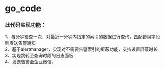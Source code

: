 # go_code

### 此代码实现功能：

1、每分钟检查一次，对最近一分钟内指定的索引的数据进行查询，匹配错误字段则发送告警通知            
2、基于alertmanager，实现对不需要告警索引的屏蔽功能，支持设置屏蔽时长   
3、实现跳转至查询时段的日志面板   
4、发送告警至企业微信。
